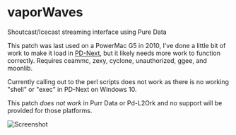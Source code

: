 # vaporWaves
Shoutcast/Icecast streaming interface using Pure Data

This patch was last used on a PowerMac G5 in 2010, I've done a little bit of work to make it load in [PD-Next](https://github.com/sebshader/pdnext), but it likely needs more work to function correctly. Requires ceammc, zexy, cyclone, unauthorized, ggee, and moonlib.

Currently calling out to the perl scripts does not work as there is no working "shell" or "exec" in PD-Next on Windows 10.

This patch *does not work* in Purr Data or Pd-L2Ork and no support will be provided for those platforms.

![Screenshot](https://i.imgur.com/4YR61rD.png)
